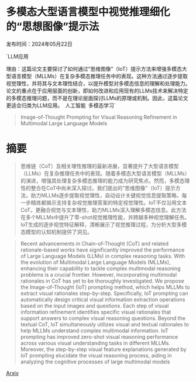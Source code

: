 # 多模态大型语言模型中视觉推理细化的“思想图像”提示法

发布时间：2024年05月22日

`LLM应用

理由：这篇论文主要探讨了如何通过“思维图像”（IoT）提示方法来增强多模态大型语言模型（MLLMs）在复杂多模态推理任务中的表现。这种方法通过逐步提取视觉理性，并将其与文本理性结合，以提升模型对多模态信息的理解和处理能力。论文的重点在于应用层面的创新，即如何改进和应用现有的LLMs技术来解决特定的多模态推理问题，而不是在理论层面探讨LLMs的原理或机制。因此，这篇论文更适合归类为LLM应用。` `人工智能` `多模态学习`

> Image-of-Thought Prompting for Visual Reasoning Refinement in Multimodal Large Language Models

# 摘要

> 思维链（CoT）及相关理性推理的最新进展，显著提升了大型语言模型（LLMs）在复杂推理任务中的表现。随着多模态大型语言模型（MLLMs）的演进，增强其处理复杂多模态推理的能力成为研究焦点。然而，多模态理性的整合在CoT中尚未深入探讨。我们提出的“思维图像”（IoT）提示方法，助力MLLMs逐步提取视觉理性，自动设计关键视觉信息提取策略，每一步精炼都揭示支持复杂视觉推理答案的特定视觉理性。IoT不仅沿用文本CoT，更融合视觉与文本理性，助力MLLMs深入理解多模态信息。此方法在多个MLLMs中提升了零-shot视觉推理性能，并跨越多种视觉理解任务。IoT生成的逐步视觉特征解释，清晰展示了视觉推理过程，为分析大型多模态模型的认知机制提供了洞见。

> Recent advancements in Chain-of-Thought (CoT) and related rationale-based works have significantly improved the performance of Large Language Models (LLMs) in complex reasoning tasks. With the evolution of Multimodal Large Language Models (MLLMs), enhancing their capability to tackle complex multimodal reasoning problems is a crucial frontier. However, incorporating multimodal rationales in CoT has yet to be thoroughly investigated. We propose the Image-of-Thought (IoT) prompting method, which helps MLLMs to extract visual rationales step-by-step. Specifically, IoT prompting can automatically design critical visual information extraction operations based on the input images and questions. Each step of visual information refinement identifies specific visual rationales that support answers to complex visual reasoning questions. Beyond the textual CoT, IoT simultaneously utilizes visual and textual rationales to help MLLMs understand complex multimodal information. IoT prompting has improved zero-shot visual reasoning performance across various visual understanding tasks in different MLLMs. Moreover, the step-by-step visual feature explanations generated by IoT prompting elucidate the visual reasoning process, aiding in analyzing the cognitive processes of large multimodal models

[Arxiv](https://arxiv.org/abs/2405.13872)